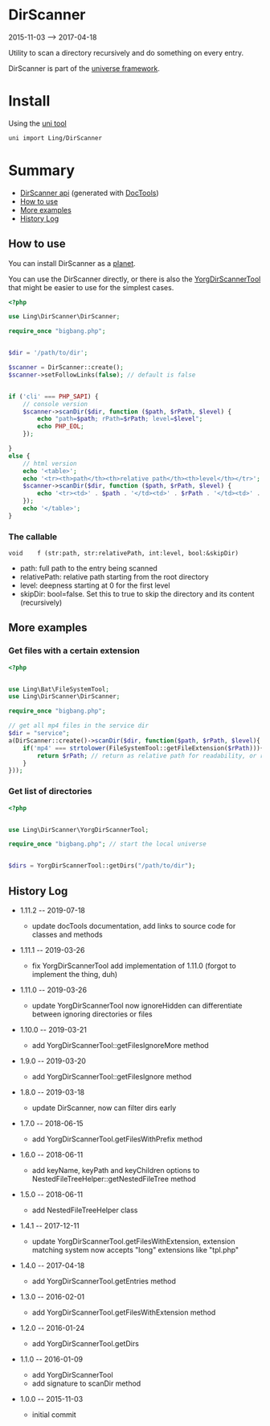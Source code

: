 DirScanner
==============
2015-11-03 --> 2017-04-18



Utility to scan a directory recursively and do something on every entry.



DirScanner is part of the [universe framework](https://github.com/karayabin/universe-snapshot).




Install
=============


Using the [uni tool](https://github.com/lingtalfi/universe-naive-importer)
```bash
uni import Ling/DirScanner
```



Summary
==========
- [DirScanner api](https://github.com/lingtalfi/DirScanner/blob/master/doc/api/Ling/DirScanner.md) (generated with [DocTools](https://github.com/lingtalfi/DocTools))
- [How to use](#how-to-use)
- [More examples](#more-examples)
- [History Log](#history-log)






How to use
--------------

You can install DirScanner as a [planet](https://github.com/lingtalfi/Observer/blob/master/article/article.planetReference.eng.md).
 
 
You can use the DirScanner directly, or there is also the [YorgDirScannerTool](https://github.com/lingtalfi/DirScanner/blob/master/YorgDirScannerTool.md)
that might be easier to use for the simplest cases.
 



```php
<?php

use Ling\DirScanner\DirScanner;

require_once "bigbang.php";


$dir = '/path/to/dir';

$scanner = DirScanner::create();
$scanner->setFollowLinks(false); // default is false


if ('cli' === PHP_SAPI) {
    // console version
    $scanner->scanDir($dir, function ($path, $rPath, $level) {
        echo "path=$path; rPath=$rPath; level=$level";
        echo PHP_EOL;
    });

}
else {
    // html version
    echo '<table>';
    echo '<tr><th>path</th><th>relative path</th><th>level</th></tr>';
    $scanner->scanDir($dir, function ($path, $rPath, $level) {
        echo '<tr><td>' . $path . '</td><td>' . $rPath . '</td><td>' . $level . '</td></tr>';
    });
    echo '</table>';
}


```



### The callable

```
void    f (str:path, str:relativePath, int:level, bool:&skipDir)
```

- path: full path to the entry being scanned
- relativePath: relative path starting from the root directory 
- level: deepness starting at 0 for the first level 
- skipDir: bool=false. Set this to true to skip the directory and its content (recursively)



More examples
-------------------


### Get files with a certain extension 

```php
<?php


use Ling\Bat\FileSystemTool;
use Ling\DirScanner\DirScanner;

require_once "bigbang.php";

// get all mp4 files in the service dir
$dir = "service";
a(DirScanner::create()->scanDir($dir, function($path, $rPath, $level){
    if('mp4' === strtolower(FileSystemTool::getFileExtension($rPath))){
        return $rPath; // return as relative path for readability, or return the path if you prefer absolute path
    }
}));
```


### Get list of directories  

```php
<?php


use Ling\DirScanner\YorgDirScannerTool;

require_once "bigbang.php"; // start the local universe


$dirs = YorgDirScannerTool::getDirs("/path/to/dir");

```








History Log
------------------

- 1.11.2 -- 2019-07-18

    - update docTools documentation, add links to source code for classes and methods
        
- 1.11.1 -- 2019-03-26

    - fix YorgDirScannerTool add implementation of 1.11.0 (forgot to implement the thing, duh)

- 1.11.0 -- 2019-03-26

    - update YorgDirScannerTool now ignoreHidden can differentiate between ignoring directories or files


- 1.10.0 -- 2019-03-21

    - add YorgDirScannerTool::getFilesIgnoreMore method

- 1.9.0 -- 2019-03-20

    - add YorgDirScannerTool::getFilesIgnore method

- 1.8.0 -- 2019-03-18

    - update DirScanner, now can filter dirs early

- 1.7.0 -- 2018-06-15

    - add YorgDirScannerTool.getFilesWithPrefix method
    
- 1.6.0 -- 2018-06-11

    - add keyName, keyPath and keyChildren options to NestedFileTreeHelper::getNestedFileTree method
    
- 1.5.0 -- 2018-06-11

    - add NestedFileTreeHelper class
    
- 1.4.1 -- 2017-12-11

    - update YorgDirScannerTool.getFilesWithExtension, extension matching system now accepts "long" extensions like "tpl.php"
    
- 1.4.0 -- 2017-04-18

    - add YorgDirScannerTool.getEntries method
    
- 1.3.0 -- 2016-02-01

    - add YorgDirScannerTool.getFilesWithExtension method
    
- 1.2.0 -- 2016-01-24

    - add YorgDirScannerTool.getDirs
    
- 1.1.0 -- 2016-01-09

    - add YorgDirScannerTool
    - add signature to scanDir method
    
- 1.0.0 -- 2015-11-03

    - initial commit
    
    